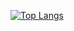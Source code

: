 [![Top Langs](https://github-readme-stats.vercel.app/api/top-langs/?username=shanezilla)](https://github.com/shanezilla/github-readme-stats)
